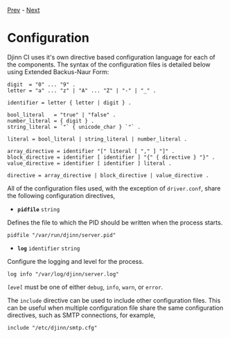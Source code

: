 [Prev](/admin/building) - [Next](/admin/curator)

# Configuration

Djinn CI uses it's own directive based configuration language for each of the
components. The syntax of the configuration files is detailed below using
Extended Backus-Naur Form:

    digit  = "0" ... "9" .
    letter = "a" ... "z" | "A" ... "Z" | "-" | "_" .

    identifier = letter { letter | digit } .

    bool_literal   = "true" | "false" .
    number_literal = { digit } .
    string_literal = `"` { unicode_char } `"` .

    literal = bool_literal | string_literal | number_literal .

    array_directive = identifier "[" literal [ "," ] "]" .
    block_directive = identifier [ identifier ] "{" { directive } "}" .
    value_directive = identifier [ identifier ] literal .

    directive = array_directive | block_directive | value_directive .

All of the configuration files used, with the exception of `driver.conf`, share
the following configuration directives,

* **`pidfile`** `string`

Defines the file to which the PID should be written when the process starts.

    pidfile "/var/run/djinn/server.pid"

* **`log`** `identifier` `string`

Configure the logging and level for the process.

    log info "/var/log/djinn/server.log"

*`level`* must be one of either `debug`, `info`, `warn`, or `error`.

The `include` directive can be used to include other configuration files. This
can be useful when multiple configuration file share the same configuration
directives, such as SMTP connections, for example,

    include "/etc/djinn/smtp.cfg"
